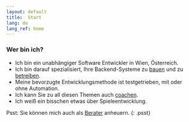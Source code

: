 ```yaml
---
layout: default
title:  Start
lang: de
lang_ref: home
---
```

### Wer bin ich?
- Ich bin ein unabhängiger Software Entwickler in Wien, Österreich.
- Ich bin darauf spezialisiert, Ihre Backend-Systeme zu [bauen](/services/backends/code_de) und zu [betreiben](/services/devops/operation_de).
- Meine bevorzugte Entwicklungsmethode ist testgetrieben, mit oder ohne Automation.
- Ich kann Sie zu all diesen Themen auch [coachen](/services/coaching/backends_de).
- Ich weiß ein bisschen etwas über Spieleentwicklung.

Psst: Sie können mich auch als [Berater](/services/consulting/feasibility_de) anheuern.
{: .psst}
